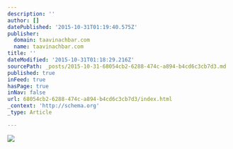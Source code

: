 ```yaml
---
description: ''
author: []
datePublished: '2015-10-31T01:19:40.575Z'
publisher:
  domain: taavinachbar.com
  name: taavinachbar.com
title: ''
dateModified: '2015-10-31T01:18:29.216Z'
sourcePath: _posts/2015-10-31-68054cb2-6288-474c-a894-b4cd6c3cb7d3.md
published: true
inFeed: true
hasPage: true
inNav: false
url: 68054cb2-6288-474c-a894-b4cd6c3cb7d3/index.html
_context: 'http://schema.org'
_type: Article

---
```

![](http://taavinachbar.com/images/Apr2015.jpg)